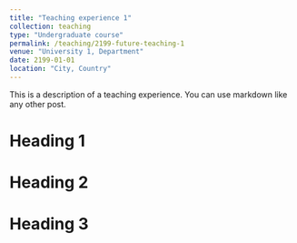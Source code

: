 ```yaml
---
title: "Teaching experience 1"
collection: teaching
type: "Undergraduate course"
permalink: /teaching/2199-future-teaching-1
venue: "University 1, Department"
date: 2199-01-01
location: "City, Country"
---
```


This is a description of a teaching experience. You can use markdown like any other post.

Heading 1
======

Heading 2
======

Heading 3
======
